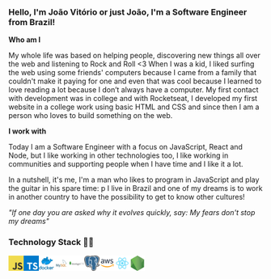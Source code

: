 ### Hello, I'm João Vitório or just João, I'm a Software Engineer from Brazil!

**Who am I**

My whole life was based on helping people, discovering new things all over the web and listening to Rock and Roll <3 When I was a kid, I liked surfing the web using some friends' computers because I came from a family that couldn't make it paying for one and even that was cool because I learned to love reading a lot because I don’t always have a computer. My first contact with development was in college and with Rocketseat, I developed my first website in a college work using basic HTML and CSS and since then I am a person who loves to build something on the web.

**I work with**

Today I am a Software Engineer with a focus on JavaScript, React and Node, but I like working in other technologies too, I like working in communities and supporting people when I have time and I like it a lot.

In a nutshell, it's me, I'm a man who likes to program in JavaScript and play the guitar in his spare time: p I live in Brazil and one of my dreams is to work in another country to have the possibility to get to know other cultures!

*"If one day you are asked why it evolves quickly, say: My fears don't stop my dreams"*

### Technology Stack 👨‍💻

<img align="left" alt="JavaScript" width="30px" src="https://raw.githubusercontent.com/github/explore/80688e429a7d4ef2fca1e82350fe8e3517d3494d/topics/javascript/javascript.png" />
<img align="left" alt="Typescript" width="30px" src="https://raw.githubusercontent.com/github/explore/80688e429a7d4ef2fca1e82350fe8e3517d3494d/topics/typescript/typescript.png" />
<img align="left" alt="Docker" width="30px" src="https://raw.githubusercontent.com/github/explore/80688e429a7d4ef2fca1e82350fe8e3517d3494d/topics/docker/docker.png" />
<img align="left" alt="Mysql" width="30px" src="https://raw.githubusercontent.com/github/explore/80688e429a7d4ef2fca1e82350fe8e3517d3494d/topics/mysql/mysql.png" />
<img align="left" alt="MongoDB" width="30px" src="https://raw.githubusercontent.com/github/explore/80688e429a7d4ef2fca1e82350fe8e3517d3494d/topics/mongodb/mongodb.png" />
<img align="left" alt="Postgresql" width="30px" src="https://raw.githubusercontent.com/github/explore/80688e429a7d4ef2fca1e82350fe8e3517d3494d/topics/postgresql/postgresql.png" />
<img align="left" alt="AWS" width="30px" src="https://raw.githubusercontent.com/github/explore/fbceb94436312b6dacde68d122a5b9c7d11f9524/topics/aws/aws.png" />
<img align="left" alt="React" width="30px" src="https://raw.githubusercontent.com/github/explore/fbceb94436312b6dacde68d122a5b9c7d11f9524/topics/react/react.png" />
<img align="left" alt="NodeJS" width="30px" src="https://raw.githubusercontent.com/github/explore/fbceb94436312b6dacde68d122a5b9c7d11f9524/topics/nodejs/nodejs.png" />

<br />
<br />
